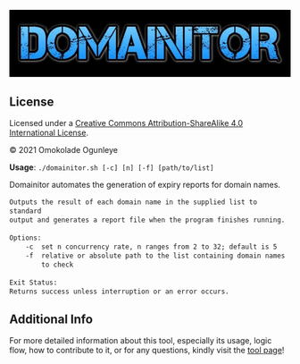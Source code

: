 ![Domainitor Logo](domainitor-logo.jpg)

## License

Licensed under a [Creative Commons Attribution-ShareAlike 4.0  
International License](http://creativecommons.org/licenses/by-sa/4.0/).

© 2021 Omokolade Ogunleye

**Usage**: `./domainitor.sh [-c] [n] [-f] [path/to/list]`

Domainitor automates the generation of expiry reports for domain names.

	Outputs the result of each domain name in the supplied list to standard
	output and generates a report file when the program finishes running.

	Options:
		-c	set n concurrency rate, n ranges from 2 to 32; default is 5
		-f	relative or absolute path to the list containing domain names
			to check

	Exit Status:
	Returns success unless interruption or an error occurs.

## Additional Info
For more detailed information about this tool, especially its usage, logic
flow, how to contribute to it, or for any questions, kindly visit the
[tool page](https://infosecbyomokolade.com/tools/domainitor)!

